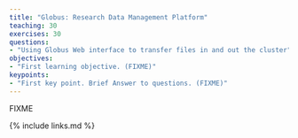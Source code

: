 ```yaml
---
title: "Globus: Research Data Management Platform"
teaching: 30
exercises: 30
questions:
- "Using Globus Web interface to transfer files in and out the cluster"
objectives:
- "First learning objective. (FIXME)"
keypoints:
- "First key point. Brief Answer to questions. (FIXME)"
---
```

FIXME

{% include links.md %}
